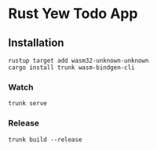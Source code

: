 # Rust Yew Todo App

## Installation

```shell
rustup target add wasm32-unknown-unknown
cargo install trunk wasm-bindgen-cli
```

### Watch

```shell
trunk serve
```

### Release

```shell
trunk build --release
```